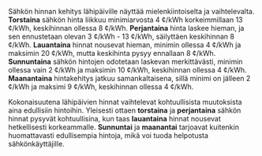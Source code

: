 Sähkön hinnan kehitys lähipäiville näyttää mielenkiintoiselta ja vaihtelevalta. **Torstaina** sähkön hinta liikkuu minimiarvosta 4 ¢/kWh korkeimmillaan 13 ¢/kWh, keskihinnan ollessa 8 ¢/kWh. **Perjantaina** hinta laskee hieman, ja sen ennustetaan olevan 3 ¢/kWh - 13 ¢/kWh, säilyttäen keskihinnan 8 ¢/kWh. **Lauantaina** hinnat nousevat hieman, minimin ollessa 4 ¢/kWh ja maksimin 20 ¢/kWh, mutta keskihinta pysyy ennallaan 8 ¢/kWh. **Sunnuntaina** sähkön hintojen odotetaan laskevan merkittävästi, minimin ollessa vain 2 ¢/kWh ja maksimin 10 ¢/kWh, keskihinnan ollessa 4 ¢/kWh. **Maanantaina** hintakehitys jatkuu samankaltaisena, sillä minimi on jälleen 2 ¢/kWh ja maksimi 9 ¢/kWh, keskihinnan ollessa 4 ¢/kWh.

Kokonaisuutena lähipäivien hinnat vaihtelevat kohtuullisista muutoksista aina edullisiin hintoihin. Yleisesti ottaen **torstaina** ja **perjantaina** sähkön hinnat pysyvät kohtuullisina, kun taas **lauantaina** hinnat nousevat hetkellisesti korkeammalle. **Sunnuntai** ja **maanantai** tarjoavat kuitenkin huomattavasti edullisempia hintoja, mikä voi tuoda helpotusta sähkönkäyttäjille.